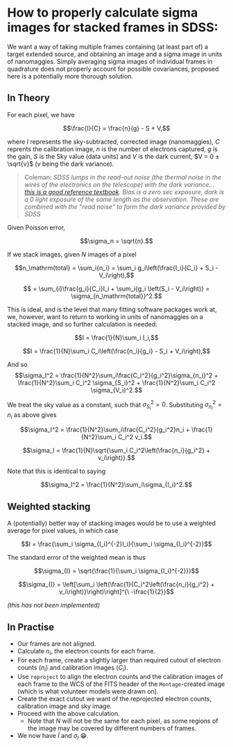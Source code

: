 # How to properly calculate sigma images for stacked frames in SDSS:

We want a way of taking multiple frames containing (at least part of) a target extended source, and obtaining an image and a sigma image in units of nanomaggies. Simply averaging sigma images of individual frames in quadrature does not properly account for possible covariances, proposed here is a potentially more thorough solution.

## In Theory

For each pixel, we have

$$\frac{I}{C} = \frac{n}{g} - S + V,$$

where $I$ represents the sky-subtracted, corrected image (nanomaggies), $C$ reprents the calibration image, $n$ is the number of electrons captured, $g$ is the gain, $S$ is the Sky value (data units) and $V$ is the dark current, $V = 0 ± \sqrt{v}$ ($v$ being the dark variance).

> Coleman: *SDSS lumps in the read-out noise (the thermal noise in the wires of the electronics on the telescope) with the dark variance... [this is a good reference textbook](http://hildaandtrojanasteroids.net/wrccd22oct06.pdf). Bias is a zero sec exposure, dark is a 0 light exposure of the same length as the observation. These are combined with the "read noise" to form the dark variance provided by SDSS*


Given Poisson error,

$$\sigma_n = \sqrt{n}.$$

If we stack images, given $N$ images of a pixel

$$n_\mathrm{total} = \sum_i{n_i} = \sum_i g_i\left(\frac{I_i}{C_i} + S_i - V_i\right),$$

$$ = \sum_{i}\frac{g_i}{C_i}I_i + \sum_i{g_i \left(S_i - V_i\right)} = \sigma_{n_\mathrm{total}}^2.$$

This is ideal, and is the level that many fitting software packages work at, we, however, want to return to working in units of nanomaggies on a stacked image, and so further calculation is needed:

$$I = \frac{1}{N}\sum_i I_i,$$

$$I = \frac{1}{N}\sum_i C_i\left(\frac{n_i}{g_i} - S_i + V_i\right),$$

And so 
$$\sigma_I^2 = \frac{1}{N^2}\sum_i\frac{C_i^2}{g_i^2}\sigma_{n_i}^2 + \frac{1}{N^2}\sum_i C_i^2 \sigma_{S_i}^2 + \frac{1}{N^2}\sum_i C_i^2 \sigma_{V_i}^2.$$

We treat the sky value as a constant, such that $\sigma_{S_i}^2 = 0$. Substituting $\sigma_{n_i}^2 = n_i$ as above gives

$$\sigma_I^2 = \frac{1}{N^2}\sum_i\frac{C_i^2}{g_i^2}n_i + \frac{1}{N^2}\sum_i C_i^2 v_i.$$

$$\sigma_I = \frac{1}{N}\sqrt{\sum_i C_i^2\left(\frac{n_i}{g_i^2} + v_i\right)}.$$

Note that this is identical to saying

$$\sigma_I^2 = \frac{1}{N^2}\sum_i\sigma_{I_i}^2.$$

## Weighted stacking

A (potentially) better way of stacking images would be to use a weighted average for pixel values, in which case

$$I = \frac{\sum_i \sigma_{I_i}^{-2}I_i}{\sum_i \sigma_{I_i}^{-2}}$$

The standard error of the weighted mean is thus

$$\sigma_{I} = \sqrt{\frac{1}{\sum_i \sigma_{I_i}^{-2}}}$$

$$\sigma_{I} = \left[\sum_i \left(\frac{1}{C_i^2\left(\frac{n_i}{g_i^2} + v_i\right)}\right)\right]^{\ -\frac{1}{2}}$$

*(this has not been implemented)*

## In Practise

- Our frames are not aligned.
- Calculate $n_i$, the electron counts for each frame.
- For each frame, create a slightly larger than required cutout of electron counts ($n_i$) and calibration images ($C_i$).
- Use `reproject` to align the electron counts and the calibration images of each frame to the WCS of the FITS header of the `Montage`-created image (which is what volunteer models were drawn on).
- Create the exact cutout we want of the reprojected electron counts, calibration image and sky image.
- Proceed with the above calculation.
	- Note that $N$ will not be the same for each pixel, as some regions of the image may be covered by different numbers of frames.
- We now have $\bar{I}$ and $\sigma_I$ 😁.
